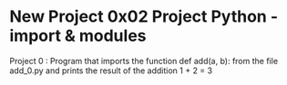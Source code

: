 # New Project 0x02 Project Python - import & modules

Project 0 : Program that imports the function def add(a, b): from the file add_0.py and prints the result of the addition 1 + 2 = 3
